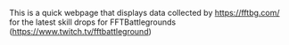 This is a quick webpage that displays data collected by https://fftbg.com/ for the latest skill drops for FFTBattlegrounds (https://www.twitch.tv/fftbattleground)
